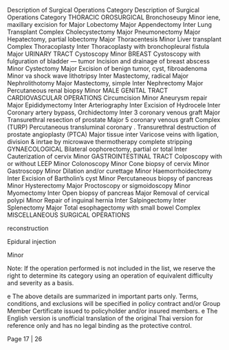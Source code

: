 Description of Surgical Operations Category Description of Surgical Operations Category
THORACIC OROSURGICAL
Bronchoseupy Minor iene, maxillary excision for Major
Lobectomy Major Appendectomy Inter
Lung Transplant Complex Cholecystectomy Major
Pneumonectomy Major Hepatectomy, partial lobectomy Major
Thoracentesis Minor Liver transplant Complex
Thoracoplasty Inter
Thoracoplasty with bronchopleural fistula Major URINARY TRACT
Cystoscopy Minor
BREAST Cystoscopy with fulguration of bladder —
tumor
Incision and drainage of breast abscess Minor Cystectomy Major
Excision of benign tumor, cyst, fibroadenoma Minor va shock wave lithotripsy Inter
Mastectomy, radical Major Nephrolithotomy Major
Mastectomy, simple Inter Nephrectomy Major
Percutaneous renal biopsy Minor
MALE GENITAL TRACT
CARDIOVASCULAR OPERATIONS Circumcision Minor
Aneurysm repair Major Epididymectomy Inter
Arteriography Inter Excision of Hydrocele Inter
Coronary artery bypass, Orchidectomy Inter
3 coronary venous graft Major Transurethral resection of prostate Major
5 coronary venous graft Complex (TURP)
Percutaneous transluminal coronary . Transurethral destruction of prostate
angioplasty (PTCA) Major tissue inter
Varicose veins with ligation, division & inrtae by microwave thermotherapy
complete stripping
GYNAECOLOGICAL
Bilateral oophorectomy, partial or total Inter
Cauterization of cervix Minor
GASTROINTESTINAL TRACT Colposcopy with or without LEEP Minor
Colonoscopy Minor Cone biopsy of cervix Minor
Gastroscopy Minor Dilation and/or curettage Minor
Haemorrhoidectomy Inter Excision of Bartholin’s cyst Minor
Percutaneous biopsy of pancreas Minor Hysterectomy Major
Proctoscopy or sigmoidoscopy Minor Myomectomy Inter
Open biopsy of pancreas Major Removal of cervical polypi Minor
Repair of inguinal hernia Inter Salpingectomy Inter
Splenectomy Major
Total esophagectomy with small bowel Complex MISCELLANEOUS SURGICAL OPERATIONS

reconstruction

Epidural injection

Minor

Note: If the operation performed is not included in the list, we reserve the right to determine its category using an
operation of equivalent difficulty and severity as a basis.

e The above details are summarized in important parts only. Terms, conditions, and exclusions will be specified in policy contract and/or Group Member Certificate
issued to policyholder and/or insured members.
e The English version is unofficial translation of the original Thai version for reference only and has no legal binding as the protective control.

Page 17 | 26
